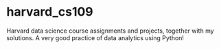 # harvard_cs109
Harvard data science course assignments and projects, together with  my solutions. 
A very good practice of data analytics using Python!
